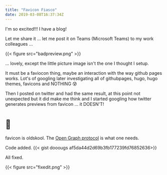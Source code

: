 ```yaml
---
title: "Favicon Fiasco"
date: 2019-03-08T16:37:34Z
---
```


I'm so excited!!! I have a blog!

Let me share it ... let me post it on Teams (Microsoft Teams) to my work colleagues ...

{{< figure src="badpreview.png" >}}

... lovely, except the little picture image isn't the one I thought I setup.

It must be a faviocon thing, maybe an interaction with the way github pages works. Lot's of googling later investigating all of githubpages, hugo, hugo themes, favicons and NOTHING :cold_sweat:

Then I posted on twitter and had the same result, at this point not unexpected but it did make me think and I started googling how twitter generates previews from favicon ... it DOESN'T!
# :high_brightness:

favicon is oldskool. The [Open Graph protocol](http://ogp.me/) is what one needs.

Code added.
{{< gist dooougs af5da44d2d69b3fb177239fd76852636>}}

All fixed.

{{< figure src="fixedit.png" >}}
